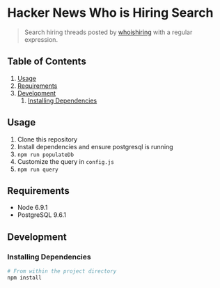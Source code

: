 # Hacker News Who is Hiring Search

> Search hiring threads posted by [whoishiring](https://news.ycombinator.com/user?id=whoishiring) with a regular expression.


## Table of Contents

1. [Usage](#usage)
1. [Requirements](#requirements)
1. [Development](#development)
    1. [Installing Dependencies](#installing-dependencies)

## Usage

1. Clone this repository
1. Install dependencies and ensure postgresql is running
1. `npm run populateDb`
1. Customize the query in `config.js`
1. `npm run query`

## Requirements

- Node 6.9.1
- PostgreSQL 9.6.1

## Development

### Installing Dependencies

```sh
# From within the project directory
npm install
```
